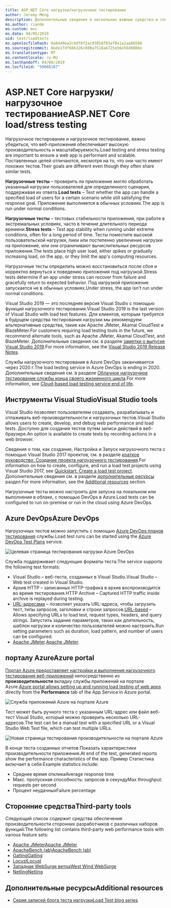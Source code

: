 ```yaml
---
title: ASP.NET Core нагрузки/нагрузочное тестирование
author: Jeremy-Meng
description: Дополнительные сведения о нескольких важные средства и способы нагрузочное тестирование и нагрузочное тестирование приложений ASP.NET Core.
ms.author: riande
ms.custom: mvc
ms.date: 04/05/2019
uid: test/loadtests
ms.openlocfilehash: 0a8449ea2c9df0f2ac93058f03af0a1a2aa66508
ms.sourcegitcommit: 6bde1fdf686326c080a7518a6725e56e56d8886e
ms.translationtype: MT
ms.contentlocale: ru-RU
ms.lasthandoff: 04/08/2019
ms.locfileid: "59068187"
---
```

# <a name="aspnet-core-loadstress-testing"></a><span data-ttu-id="5f8c9-103">ASP.NET Core нагрузки/нагрузочное тестирование</span><span class="sxs-lookup"><span data-stu-id="5f8c9-103">ASP.NET Core load/stress testing</span></span>

<span data-ttu-id="5f8c9-104">Нагрузочное тестирование и нагрузочное тестирование, важно убедиться, что веб-приложения обеспечивает высокую производительность и масштабируемость.</span><span class="sxs-lookup"><span data-stu-id="5f8c9-104">Load testing and stress testing are important to ensure a web app is performant and scalable.</span></span> <span data-ttu-id="5f8c9-105">Поставленных целей отличаются, несмотря на то, что они часто имеют похожих тестов.</span><span class="sxs-lookup"><span data-stu-id="5f8c9-105">Their goals are different even though they often share similar tests.</span></span>

<span data-ttu-id="5f8c9-106">**Нагрузочные тесты** &ndash; проверить ли приложение могло обработать указанный нагрузки пользователей для определенного сценария, поддерживая их ответа.</span><span class="sxs-lookup"><span data-stu-id="5f8c9-106">**Load tests** &ndash; Test whether the app can handle a specified load of users for a certain scenario while still satisfying the response goal.</span></span> <span data-ttu-id="5f8c9-107">Приложение выполняется в обычных условиях.</span><span class="sxs-lookup"><span data-stu-id="5f8c9-107">The app is run under normal conditions.</span></span>

<span data-ttu-id="5f8c9-108">**Нагрузочные тесты** &ndash; тестовых стабильности приложения, при работе в экстремальных условиях, часто в течение длительного периода времени.</span><span class="sxs-lookup"><span data-stu-id="5f8c9-108">**Stress tests** &ndash; Test app stability when running under extreme conditions, often for a long period of time.</span></span> <span data-ttu-id="5f8c9-109">Тесты поместите высокой пользовательской нагрузки, пики или постепенно увеличение нагрузки на приложение, или они ограничивают вычислительных ресурсов приложения.</span><span class="sxs-lookup"><span data-stu-id="5f8c9-109">The tests place high user load, either spikes or gradually increasing load, on the app, or they limit the app's computing resources.</span></span>

<span data-ttu-id="5f8c9-110">Нагрузочные тесты определить можно восстановиться после сбоя и корректно вернуться к поведению приложения под нагрузкой.</span><span class="sxs-lookup"><span data-stu-id="5f8c9-110">Stress tests determine if an app under stress can recover from failure and gracefully return to expected behavior.</span></span> <span data-ttu-id="5f8c9-111">Под нагрузкой приложение запускается не в обычных условиях.</span><span class="sxs-lookup"><span data-stu-id="5f8c9-111">Under stress, the app isn't run under normal conditions.</span></span>

<span data-ttu-id="5f8c9-112">Visual Studio 2019 — это последняя версия Visual Studio с помощью функций нагрузочного тестирования.</span><span class="sxs-lookup"><span data-stu-id="5f8c9-112">Visual Studio 2019 is the last version of Visual Studio with load test features.</span></span> <span data-ttu-id="5f8c9-113">Для клиентов, которым требуется в будущем средства тестирования нагрузки мы рекомендуем альтернативные средства, такие как Apache JMeter, Akamai CloudTest и BlazeMeter.</span><span class="sxs-lookup"><span data-stu-id="5f8c9-113">For customers requiring load testing tools in the future, we recommend alternate tools, such as Apache JMeter, Akamai CloudTest, and BlazeMeter.</span></span> <span data-ttu-id="5f8c9-114">Дополнительные сведения см. в разделе [заметки о выпуске Visual Studio 2019](/visualstudio/releases/2019/release-notes#test-tools).</span><span class="sxs-lookup"><span data-stu-id="5f8c9-114">For more information, see the [Visual Studio 2019 Release Notes](/visualstudio/releases/2019/release-notes#test-tools).</span></span>

<span data-ttu-id="5f8c9-115">Службы нагрузочного тестирования в Azure DevOps заканчивается через 2020 г.</span><span class="sxs-lookup"><span data-stu-id="5f8c9-115">The load testing service in Azure DevOps is ending in 2020.</span></span> <span data-ttu-id="5f8c9-116">Дополнительные сведения см. в разделе [Облачное нагрузочное тестирование службы конца своего жизненного цикла](https://devblogs.microsoft.com/devops/cloud-based-load-testing-service-eol/).</span><span class="sxs-lookup"><span data-stu-id="5f8c9-116">For more information, see [Cloud-based load testing service end of life](https://devblogs.microsoft.com/devops/cloud-based-load-testing-service-eol/).</span></span>

## <a name="visual-studio-tools"></a><span data-ttu-id="5f8c9-117">Инструменты Visual Studio</span><span class="sxs-lookup"><span data-stu-id="5f8c9-117">Visual Studio tools</span></span>

<span data-ttu-id="5f8c9-118">Visual Studio позволяет пользователям создавать, разрабатывать и отлаживать веб-производительности и нагрузочных тестов.</span><span class="sxs-lookup"><span data-stu-id="5f8c9-118">Visual Studio allows users to create, develop, and debug web performance and load tests.</span></span> <span data-ttu-id="5f8c9-119">Доступно для создания тестов путем записи действий в веб-браузере.</span><span class="sxs-lookup"><span data-stu-id="5f8c9-119">An option is available to create tests by recording actions in a web browser.</span></span>

<span data-ttu-id="5f8c9-120">Сведения о том, как создание, Настройка и Запуск нагрузочного теста с помощью Visual Studio 2017 проектов, см. в разделе [краткое руководство: Создание проекта нагрузочного тестирования](/visualstudio/test/quickstart-create-a-load-test-project?view=vs-2017).</span><span class="sxs-lookup"><span data-stu-id="5f8c9-120">For information on how to create, configure, and run a load test projects using Visual Studio 2017, see [Quickstart: Create a load test project](/visualstudio/test/quickstart-create-a-load-test-project?view=vs-2017).</span></span> <span data-ttu-id="5f8c9-121">Дополнительные сведения см. в разделе [дополнительные ресурсы](#additional-resources) раздел.</span><span class="sxs-lookup"><span data-stu-id="5f8c9-121">For more information, see the [Additional resources](#additional-resources) section.</span></span>

<span data-ttu-id="5f8c9-122">Нагрузочные тесты можно настроить для запуска на локальном или выполнения в облаке, с помощью DevOps в Azure.</span><span class="sxs-lookup"><span data-stu-id="5f8c9-122">Load tests can be configured to run on-premise or run in the cloud using Azure DevOps.</span></span>

## <a name="azure-devops"></a><span data-ttu-id="5f8c9-123">Azure DevOps</span><span class="sxs-lookup"><span data-stu-id="5f8c9-123">Azure DevOps</span></span>

<span data-ttu-id="5f8c9-124">Нагрузочных тестов можно запустить с помощью [Azure DevOps планов тестирования](/azure/devops/test/load-test/index?view=vsts) службы.</span><span class="sxs-lookup"><span data-stu-id="5f8c9-124">Load test runs can be started using the [Azure DevOps Test Plans](/azure/devops/test/load-test/index?view=vsts) service.</span></span>

![Целевая страница тестирования нагрузки Azure DevOps](./load-tests/_static/azure-devops-load-test.png)

<span data-ttu-id="5f8c9-126">Служба поддерживает следующие форматы теста:</span><span class="sxs-lookup"><span data-stu-id="5f8c9-126">The service supports the following test formats:</span></span>

* <span data-ttu-id="5f8c9-127">Visual Studio &ndash; веб-теста, созданных в Visual Studio.</span><span class="sxs-lookup"><span data-stu-id="5f8c9-127">Visual Studio &ndash; Web test created in Visual Studio.</span></span>
* <span data-ttu-id="5f8c9-128">Архив HTTP &ndash; записанных HTTP-трафика в архив воспроизводится во время тестирования.</span><span class="sxs-lookup"><span data-stu-id="5f8c9-128">HTTP Archive &ndash; Captured HTTP traffic inside archive is replayed during testing.</span></span>
* <span data-ttu-id="5f8c9-129">[URL-адресами](/azure/devops/test/load-test/get-started-simple-cloud-load-test?view=vsts) &ndash; позволяет указать URL-адреса, чтобы загрузить тест, типы запросов, заголовки и строки запросов.</span><span class="sxs-lookup"><span data-stu-id="5f8c9-129">[URL-based](/azure/devops/test/load-test/get-started-simple-cloud-load-test?view=vsts) &ndash; Allows specifying URLs to load test, request types, headers, and query strings.</span></span> <span data-ttu-id="5f8c9-130">Запустить задание параметров, таких как длительность, шаблон нагрузки и количество пользователей можно настроить.</span><span class="sxs-lookup"><span data-stu-id="5f8c9-130">Run setting parameters such as duration, load pattern, and number of users can be configured.</span></span>
* <span data-ttu-id="5f8c9-131">[Apache JMeter](https://jmeter.apache.org/).</span><span class="sxs-lookup"><span data-stu-id="5f8c9-131">[Apache JMeter](https://jmeter.apache.org/).</span></span>

## <a name="azure-portal"></a><span data-ttu-id="5f8c9-132">порталу Azure</span><span class="sxs-lookup"><span data-stu-id="5f8c9-132">Azure portal</span></span>

<span data-ttu-id="5f8c9-133">[Портал Azure предоставляет настройки и выполнения нагрузочного тестирования веб-приложений](/azure/devops/test/load-test/app-service-web-app-performance-test?view=vsts) непосредственно из **производительности** вкладку службы приложений на портале Azure.</span><span class="sxs-lookup"><span data-stu-id="5f8c9-133">[Azure portal allows setting up and running load testing of web apps](/azure/devops/test/load-test/app-service-web-app-performance-test?view=vsts) directly from the **Performance** tab of the App Service in Azure portal.</span></span>

![Служба приложений Azure на портале Azure](./load-tests/_static/azure-appservice-perf-test.png)

<span data-ttu-id="5f8c9-135">Тест может быть ручного теста с указанным URL-адрес или файл веб-тест Visual Studio, который можно проверить несколько URL-адресов.</span><span class="sxs-lookup"><span data-stu-id="5f8c9-135">The test can be a manual test with a specified URL or a Visual Studio Web Test file, which can test multiple URLs.</span></span>

![Новая страница тестирования производительности на портале Azure](./load-tests/_static/azure-appservice-perf-test-config.png)

<span data-ttu-id="5f8c9-137">В конце теста созданных отчетов Показать характеристики производительности приложения.</span><span class="sxs-lookup"><span data-stu-id="5f8c9-137">At end of the test, generated reports show the performance characteristics of the app.</span></span> <span data-ttu-id="5f8c9-138">Пример Статистика включает в себя:</span><span class="sxs-lookup"><span data-stu-id="5f8c9-138">Example statistics include:</span></span>

* <span data-ttu-id="5f8c9-139">Среднее время отклика</span><span class="sxs-lookup"><span data-stu-id="5f8c9-139">Average response time</span></span>
* <span data-ttu-id="5f8c9-140">Макс. пропускная способность: запросов в секунду</span><span class="sxs-lookup"><span data-stu-id="5f8c9-140">Max throughput: requests per second</span></span>
* <span data-ttu-id="5f8c9-141">Процент неудачных</span><span class="sxs-lookup"><span data-stu-id="5f8c9-141">Failure percentage</span></span>

## <a name="third-party-tools"></a><span data-ttu-id="5f8c9-142">Сторонние средства</span><span class="sxs-lookup"><span data-stu-id="5f8c9-142">Third-party tools</span></span>

<span data-ttu-id="5f8c9-143">Следующий список содержит средства обеспечения производительности сторонних разработчиков с различных наборов функций:</span><span class="sxs-lookup"><span data-stu-id="5f8c9-143">The following list contains third-party web performance tools with various feature sets:</span></span>

* [<span data-ttu-id="5f8c9-144">Apache JMeter</span><span class="sxs-lookup"><span data-stu-id="5f8c9-144">Apache JMeter</span></span>](https://jmeter.apache.org/)
* [<span data-ttu-id="5f8c9-145">ApacheBench (ab)</span><span class="sxs-lookup"><span data-stu-id="5f8c9-145">ApacheBench (ab)</span></span>](https://httpd.apache.org/docs/2.4/programs/ab.html)
* [<span data-ttu-id="5f8c9-146">Gatling</span><span class="sxs-lookup"><span data-stu-id="5f8c9-146">Gatling</span></span>](https://gatling.io/)
* [<span data-ttu-id="5f8c9-147">Locust</span><span class="sxs-lookup"><span data-stu-id="5f8c9-147">Locust</span></span>](https://locust.io/)
* [<span data-ttu-id="5f8c9-148">Западная WebSurge ветра</span><span class="sxs-lookup"><span data-stu-id="5f8c9-148">West Wind WebSurge</span></span>](http://websurge.west-wind.com/)
* [<span data-ttu-id="5f8c9-149">Netling</span><span class="sxs-lookup"><span data-stu-id="5f8c9-149">Netling</span></span>](https://github.com/hallatore/Netling)

## <a name="additional-resources"></a><span data-ttu-id="5f8c9-150">Дополнительные ресурсы</span><span class="sxs-lookup"><span data-stu-id="5f8c9-150">Additional resources</span></span>

* [<span data-ttu-id="5f8c9-151">Серия записей блога теста нагрузки</span><span class="sxs-lookup"><span data-stu-id="5f8c9-151">Load Test blog series</span></span>](https://blogs.msdn.microsoft.com/charles_sterling/2015/06/01/load-test-series-part-i-creating-web-performance-tests-for-a-load-test/)
